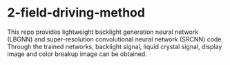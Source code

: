 # 2-field-driving-method
This repo provides lightweight backlight generation neural network (LBGNN) and super-resolution convolutional neural network (SRCNN) code. Through the trained networks, backlight signal, liquid crystal signal, display image and color breakup image can be obtained.
